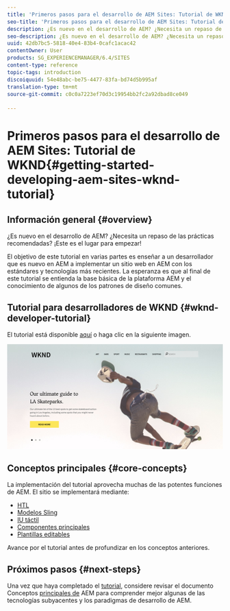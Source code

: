```yaml
---
title: 'Primeros pasos para el desarrollo de AEM Sites: Tutorial de WKND'
seo-title: 'Primeros pasos para el desarrollo de AEM Sites: Tutorial de WKND'
description: ¿Es nuevo en el desarrollo de AEM? ¿Necesita un repaso de las prácticas recomendadas? ¡Este es el lugar para empezar! El objetivo de este tutorial en varias partes es enseñar a un desarrollador que es nuevo en AEM a implementar un sitio web en AEM con los estándares y tecnologías más recientes.
seo-description: ¿Es nuevo en el desarrollo de AEM? ¿Necesita un repaso de las prácticas recomendadas? ¡Este es el lugar para empezar! El objetivo de este tutorial en varias partes es enseñar a un desarrollador que es nuevo en AEM a implementar un sitio web en AEM con los estándares y tecnologías más recientes.
uuid: 42db7bc5-5818-40e4-83b4-0cafc1acac42
contentOwner: User
products: SG_EXPERIENCEMANAGER/6.4/SITES
content-type: reference
topic-tags: introduction
discoiquuid: 54e48abc-be75-4477-83fa-bd74d5b995af
translation-type: tm+mt
source-git-commit: c0c0a7223ef70d3c19954bb2fc2a92dbad8ce049

---
```



# Primeros pasos para el desarrollo de AEM Sites: Tutorial de WKND{#getting-started-developing-aem-sites-wknd-tutorial}

## Información general {#overview}

¿Es nuevo en el desarrollo de AEM? ¿Necesita un repaso de las prácticas recomendadas? ¡Este es el lugar para empezar!

El objetivo de este tutorial en varias partes es enseñar a un desarrollador que es nuevo en AEM a implementar un sitio web en AEM con los estándares y tecnologías más recientes. La esperanza es que al final de este tutorial se entienda la base básica de la plataforma AEM y el conocimiento de algunos de los patrones de diseño comunes.

## Tutorial para desarrolladores de WKND {#wknd-developer-tutorial}

El tutorial está disponible [aquí](https://docs.adobe.com/content/help/en/experience-manager-learn/getting-started-wknd-tutorial-develop/overview.html) o haga clic en la siguiente imagen.

[![hacer clic en la imagen](assets/screen_shot_2018-11-23at152453.png)](https://docs.adobe.com/content/help/en/experience-manager-learn/getting-started-wknd-tutorial-develop/overview.html)

## Conceptos principales {#core-concepts}

La implementación del tutorial aprovecha muchas de las potentes funciones de AEM. El sitio se implementará mediante:

* [HTL](https://helpx.adobe.com/experience-manager/htl/user-guide.html)
* [Modelos Sling](https://sling.apache.org/documentation/bundles/models.html)
* [IU táctil](/help/sites-developing/touch-ui-concepts.md)
* [Componentes principales](https://docs.adobe.com/content/help/en/experience-manager-core-components/using/introduction.html)
* [Plantillas editables](/help/sites-developing/page-templates-editable.md)

Avance por el tutorial antes de profundizar en los conceptos anteriores.

## Próximos pasos {#next-steps}

Una vez que haya completado el [tutorial](https://helpx.adobe.com/experience-manager/kt/sites/using/getting-started-wknd-tutorial-develop.html), considere revisar el documento Conceptos [principales de](/help/sites-developing/the-basics.md) AEM para comprender mejor algunas de las tecnologías subyacentes y los paradigmas de desarrollo de AEM.
